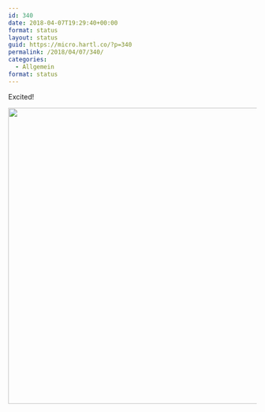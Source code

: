 ```yaml
---
id: 340
date: 2018-04-07T19:29:40+00:00
format: status
layout: status
guid: https://micro.hartl.co/?p=340
permalink: /2018/04/07/340/
categories:
  - Allgemein
format: status
---
```

Excited!

<img src="https://micro.hartl.co/wp-content/uploads/2018/04/8acf398fa62a4565923aadbfbdd13836.jpg" width="600" height="600" />